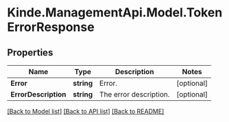 # Kinde.ManagementApi.Model.TokenErrorResponse

## Properties

Name | Type | Description | Notes
------------ | ------------- | ------------- | -------------
**Error** | **string** | Error. | [optional] 
**ErrorDescription** | **string** | The error description. | [optional] 

[[Back to Model list]](../README.md#documentation-for-models) [[Back to API list]](../README.md#documentation-for-api-endpoints) [[Back to README]](../README.md)

